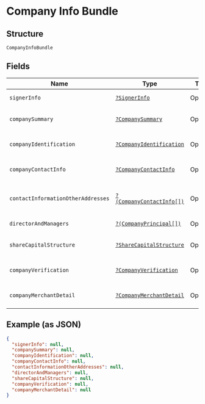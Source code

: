 
# Company Info Bundle

## Structure

`CompanyInfoBundle`

## Fields

| Name | Type | Tags | Description | Getter | Setter |
|  --- | --- | --- | --- | --- | --- |
| `signerInfo` | [`?SignerInfo`](../../doc/models/signer-info.md) | Optional | - | getSignerInfo(): ?SignerInfo | setSignerInfo(?SignerInfo signerInfo): void |
| `companySummary` | [`?CompanySummary`](../../doc/models/company-summary.md) | Optional | - | getCompanySummary(): ?CompanySummary | setCompanySummary(?CompanySummary companySummary): void |
| `companyIdentification` | [`?CompanyIdentification`](../../doc/models/company-identification.md) | Optional | - | getCompanyIdentification(): ?CompanyIdentification | setCompanyIdentification(?CompanyIdentification companyIdentification): void |
| `companyContactInfo` | [`?CompanyContactInfo`](../../doc/models/company-contact-info.md) | Optional | - | getCompanyContactInfo(): ?CompanyContactInfo | setCompanyContactInfo(?CompanyContactInfo companyContactInfo): void |
| `contactInformationOtherAddresses` | [`?(CompanyContactInfo[])`](../../doc/models/company-contact-info.md) | Optional | - | getContactInformationOtherAddresses(): ?array | setContactInformationOtherAddresses(?array contactInformationOtherAddresses): void |
| `directorAndManagers` | [`?(CompanyPrincipal[])`](../../doc/models/company-principal.md) | Optional | - | getDirectorAndManagers(): ?array | setDirectorAndManagers(?array directorAndManagers): void |
| `shareCapitalStructure` | [`?ShareCapitalStructure`](../../doc/models/share-capital-structure.md) | Optional | - | getShareCapitalStructure(): ?ShareCapitalStructure | setShareCapitalStructure(?ShareCapitalStructure shareCapitalStructure): void |
| `companyVerification` | [`?CompanyVerification`](../../doc/models/company-verification.md) | Optional | - | getCompanyVerification(): ?CompanyVerification | setCompanyVerification(?CompanyVerification companyVerification): void |
| `companyMerchantDetail` | [`?CompanyMerchantDetail`](../../doc/models/company-merchant-detail.md) | Optional | - | getCompanyMerchantDetail(): ?CompanyMerchantDetail | setCompanyMerchantDetail(?CompanyMerchantDetail companyMerchantDetail): void |

## Example (as JSON)

```json
{
  "signerInfo": null,
  "companySummary": null,
  "companyIdentification": null,
  "companyContactInfo": null,
  "contactInformationOtherAddresses": null,
  "directorAndManagers": null,
  "shareCapitalStructure": null,
  "companyVerification": null,
  "companyMerchantDetail": null
}
```

